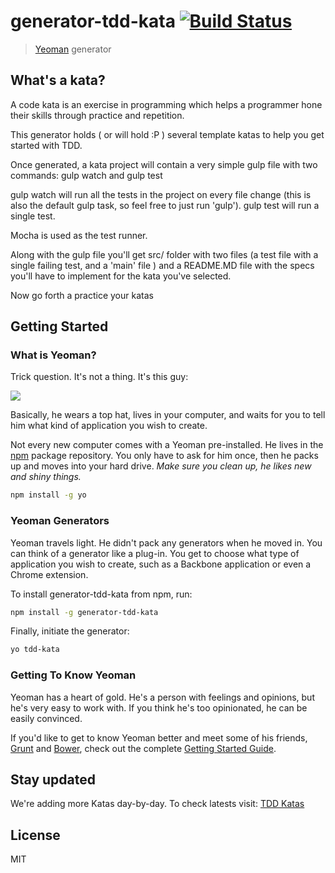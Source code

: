 # generator-tdd-kata [![Build Status](https://secure.travis-ci.org/boogie666/generator-tdd-kata.png?branch=master)](https://travis-ci.org/boogie666/generator-tdd-kata)

> [Yeoman](http://yeoman.io) generator

## What's a kata?

A code kata is an exercise in programming which helps a programmer hone their skills through practice and repetition.

This generator holds ( or will hold :P ) several template katas to help you get started with TDD.

Once generated, a kata project will contain a very simple gulp file with two commands: gulp watch and gulp test

gulp watch will run all the tests in the project on every file change (this is also the default gulp task, so feel free to just run 'gulp').
gulp test will run a single test.

Mocha is used as the test runner.

Along with the gulp file you'll get src/ folder with two files (a test file with a single failing test, and a 'main' file ) and a README.MD file with the specs you'll have to implement for the kata you've selected.

Now go forth a practice your katas 


## Getting Started

### What is Yeoman?

Trick question. It's not a thing. It's this guy:

![](http://i.imgur.com/JHaAlBJ.png)

Basically, he wears a top hat, lives in your computer, and waits for you to tell him what kind of application you wish to create.

Not every new computer comes with a Yeoman pre-installed. He lives in the [npm](https://npmjs.org) package repository. You only have to ask for him once, then he packs up and moves into your hard drive. *Make sure you clean up, he likes new and shiny things.*

```bash
npm install -g yo
```

### Yeoman Generators

Yeoman travels light. He didn't pack any generators when he moved in. You can think of a generator like a plug-in. You get to choose what type of application you wish to create, such as a Backbone application or even a Chrome extension.

To install generator-tdd-kata from npm, run:

```bash
npm install -g generator-tdd-kata
```

Finally, initiate the generator:

```bash
yo tdd-kata
```

### Getting To Know Yeoman

Yeoman has a heart of gold. He's a person with feelings and opinions, but he's very easy to work with. If you think he's too opinionated, he can be easily convinced.

If you'd like to get to know Yeoman better and meet some of his friends, [Grunt](http://gruntjs.com) and [Bower](http://bower.io), check out the complete [Getting Started Guide](https://github.com/yeoman/yeoman/wiki/Getting-Started).


## Stay updated

We're adding more Katas day-by-day. To check latests visit: [TDD Katas](https://github.com/garora/TDD-Katas) 

## License

MIT
